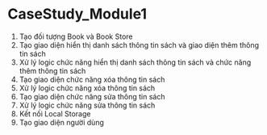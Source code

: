 # CaseStudy_Module1
1. Tạo đối tượng Book và Book Store
2. Tạo giao diện hiển thị danh sách thông tin sách và giao diện thêm thông tin sách
3. Xử lý logic chức năng hiển thị danh sách thông tin sách và chức năng thêm thông tin sách
4. Tạo giao diện chức năng xóa thông tin sách
5. Xử lý logic chức năng xóa thông tin sách
6. Tạo giao diện chức năng sửa thông tin sách
7. Xử lý logic chức năng sửa thông tin sách
8. Kết nối Local Storage
9. Tạo giao diện người dùng
<!-- 9. Tạo giao diện lọc thông tin sách
10. Xử lý logic chức năng lọc thông tin sách -->